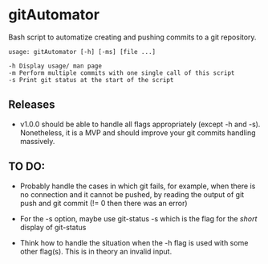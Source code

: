 # gitAutomator

Bash script to automatize creating and pushing commits to a git repository.

```
usage: gitAutomator [-h] [-ms] [file ...] 

-h Display usage/ man page
-m Perform multiple commits with one single call of this script
-s Print git status at the start of the script

```
## Releases
* v1.0.0 should be able to handle all flags appropriately (except -h and -s). Nonetheless, it is a MVP and should improve your git commits handling massively.


## TO DO:
* Probably handle the cases in which git fails, for example, when there is no connection and it cannot be pushed, by reading the output of git push and git commit (!= 0 then there was an error)

* For the -s option, maybe use git-status -s which is the flag for the _short_ display of git-status

* Think how to handle the situation when the -h flag is used with some other flag(s). This is in theory an invalid input.
